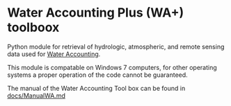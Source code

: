 # Water Accounting Plus (WA+) toolboox

Python module for retrieval of hydrologic, atmospheric, and remote sensing data used for [Water Accounting](http://www.wateraccounting.org/).

This module is compatable on Windows 7 computers, for other operating systems a proper operation of the code cannot be guaranteed.

The manual of the Water Accounting Tool box can be found in [docs/ManualWA.md](https://github.com/wateraccounting/wa/blob/master/docs/ManualWA.md)
